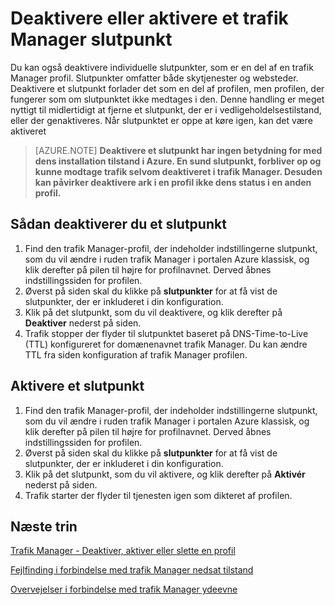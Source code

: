 <properties
   pageTitle="Deaktivere eller aktivere et trafik Manager slutpunkt | Microsoft Azure"
   description="I denne artikel kan deaktivere eller aktivere trafik Manager profil slutpunkterne."
   services="traffic-manager"
   documentationCenter="na"
   authors="sdwheeler"
   manager="carmonm"
   editor="tysonn" />
<tags
   ms.service="traffic-manager"
   ms.devlang="na"
   ms.topic="article"
   ms.tgt_pltfrm="na"
   ms.workload="infrastructure-services"
   ms.date="10/18/2016"
   ms.author="sewhee" />
<!-- repub for nofollow -->

# <a name="disable-or-enable-a-traffic-manager-endpoint"></a>Deaktivere eller aktivere et trafik Manager slutpunkt

Du kan også deaktivere individuelle slutpunkter, som er en del af en trafik Manager profil. Slutpunkter omfatter både skytjenester og websteder. Deaktivere et slutpunkt forlader det som en del af profilen, men profilen, der fungerer som om slutpunktet ikke medtages i den. Denne handling er meget nyttigt til midlertidigt at fjerne et slutpunkt, der er i vedligeholdelsestilstand, eller der genaktiveres. Når slutpunktet er oppe at køre igen, kan det være aktiveret

>[AZURE.NOTE] **Deaktivere et slutpunkt har ingen betydning for med dens installation tilstand i Azure. En sund slutpunkt, forbliver op og kunne modtage trafik selvom deaktiveret i trafik Manager. Desuden kan påvirker deaktivere ark i en profil ikke dens status i en anden profil.**

## <a name="to-disable-an-endpoint"></a>Sådan deaktiverer du et slutpunkt

1. Find den trafik Manager-profil, der indeholder indstillingerne slutpunkt, som du vil ændre i ruden trafik Manager i portalen Azure klassisk, og klik derefter på pilen til højre for profilnavnet. Derved åbnes indstillingssiden for profilen.
1. Øverst på siden skal du klikke på **slutpunkter** for at få vist de slutpunkter, der er inkluderet i din konfiguration.
1. Klik på det slutpunkt, som du vil deaktivere, og klik derefter på **Deaktiver** nederst på siden.
1. Trafik stopper der flyder til slutpunktet baseret på DNS-Time-to-Live (TTL) konfigureret for domænenavnet trafik Manager. Du kan ændre TTL fra siden konfiguration af trafik Manager profilen.

## <a name="to-enable-an-endpoint"></a>Aktivere et slutpunkt


1. Find den trafik Manager-profil, der indeholder indstillingerne slutpunkt, som du vil ændre i ruden trafik Manager i portalen Azure klassisk, og klik derefter på pilen til højre for profilnavnet. Derved åbnes indstillingssiden for profilen.
1. Øverst på siden skal du klikke på **slutpunkter** for at få vist de slutpunkter, der er inkluderet i din konfiguration.
1. Klik på det slutpunkt, som du vil aktivere, og klik derefter på **Aktivér** nederst på siden.
1. Trafik starter der flyder til tjenesten igen som dikteret af profilen.

## <a name="next-steps"></a>Næste trin

[Trafik Manager - Deaktiver, aktiver eller slette en profil](disable-enable-or-delete-a-profile.md)

[Fejlfinding i forbindelse med trafik Manager nedsat tilstand](traffic-manager-troubleshooting-degraded.md)

[Overvejelser i forbindelse med trafik Manager ydeevne](traffic-manager-performance-considerations.md)